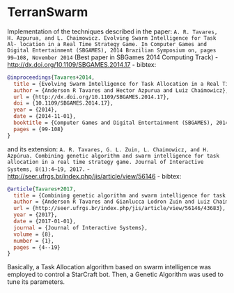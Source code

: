 # TerranSwarm
Implementation of the techniques described in the paper:
`A. R. Tavares, H. Azpurua, and L. Chaimowicz. Evolving Swarm Intelligence for Task Al-
location in a Real Time Strategy Game. In Computer Games and Digital Entertainment
(SBGAMES), 2014 Brazilian Symposium on, pages 99–108, November 2014` (Best paper in SBGames 2014 Computing Track) - http://dx.doi.org/10.1109/SBGAMES.2014.17 - bibtex:
```bibtex
@inproceedings{Tavares+2014,
  title = {Evolving Swarm Intelligence for Task Allocation in a Real Time Strategy Game},
  author = {Anderson R Tavares and Hector Azpurua and Luiz Chaimowicz},
  url = {http://dx.doi.org/10.1109/SBGAMES.2014.17},
  doi = {10.1109/SBGAMES.2014.17},
  year = {2014},
  date = {2014-11-01},
  booktitle = {Computer Games and Digital Entertainment (SBGAMES), 2014 Brazilian Symposium on},
  pages = {99-108}
}
```

and its extension:
`A. R. Tavares, G. L. Zuin, L. Chaimowicz, and H. Azpúrua. Combining genetic algorithm and swarm intelligence for task allocation in a real time strategy game. Journal of Interactive Systems, 8(1):4–19, 2017.` - http://seer.ufrgs.br/index.php/jis/article/view/56146 - bibtex:
```bibtex
@article{Tavares+2017,
  title = {Combining genetic algorithm and swarm intelligence for task allocation in a real time strategy game},
  author = {Anderson R Tavares and Gianlucca Lodron Zuin and Luiz Chaimowicz and Héctor Azp{ú}rua},
  url = {http://seer.ufrgs.br/index.php/jis/article/view/56146/43683},
  year = {2017},
  date = {2017-01-01},
  journal = {Journal of Interactive Systems},
  volume = {8},
  number = {1},
  pages = {4--19}
}
```

Basically, a Task Allocation algorithm based on swarm intelligence was employed to control a StarCraft bot. Then, a Genetic Algorithm was used to tune its parameters.

